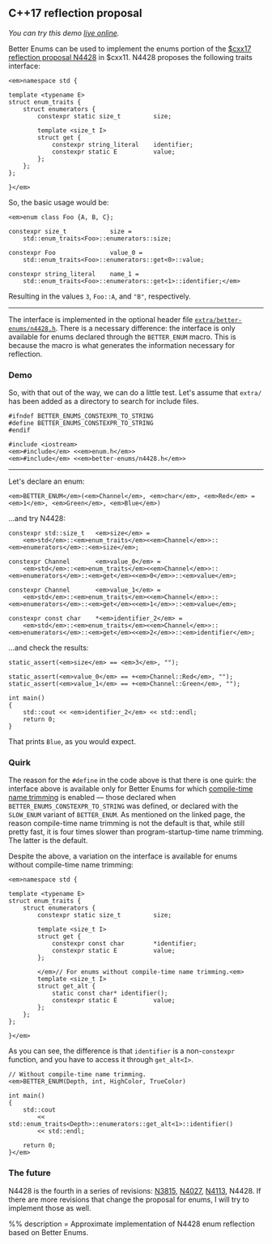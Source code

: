 ## C++17 reflection proposal

*You can try this demo [live online][live].*

Better Enums can be used to implement the enums portion of the
[$cxx17 reflection proposal N4428][n4428] in $cxx11. N4428 proposes the
following traits interface:

~~~comment
<em>namespace std {

template <typename E>
struct enum_traits {
    struct enumerators {
        constexpr static size_t         size;

        template <size_t I>
        struct get {
            constexpr string_literal    identifier;
            constexpr static E          value;
        };
    };
};

}</em>
~~~

So, the basic usage would be:

~~~comment
<em>enum class Foo {A, B, C};

constexpr size_t            size =
    std::enum_traits<Foo>::enumerators::size;

constexpr Foo               value_0 =
    std::enum_traits<Foo>::enumerators::get<0>::value;

constexpr string_literal    name_1 =
    std::enum_traits<Foo>::enumerators::get<1>::identifier;</em>
~~~

Resulting in the values `3`, `Foo::A`, and `"B"`, respectively.

---

The interface is implemented in the optional header file
[`extra/better-enums/n4428.h`][header]. There is a necessary difference: the
interface is only available for enums declared through the `BETTER_ENUM` macro.
This is because the macro is what generates the information necessary for
reflection.

### Demo

So, with that out of the way, we can do a little test. Let's assume that
`extra/` has been added as a directory to search for include files.

    #ifndef BETTER_ENUMS_CONSTEXPR_TO_STRING
    #define BETTER_ENUMS_CONSTEXPR_TO_STRING
    #endif

    #include <iostream>
    <em>#include</em> <<em>enum.h</em>>
    <em>#include</em> <<em>better-enums/n4428.h</em>>

---

Let's declare an enum:

    <em>BETTER_ENUM</em>(<em>Channel</em>, <em>char</em>, <em>Red</em> = <em>1</em>, <em>Green</em>, <em>Blue</em>)

...and try N4428:

    constexpr std::size_t   <em>size</em> =
        <em>std</em>::<em>enum_traits</em><<em>Channel</em>>::<em>enumerators</em>::<em>size</em>;

    constexpr Channel       <em>value_0</em> =
        <em>std</em>::<em>enum_traits</em><<em>Channel</em>>::<em>enumerators</em>::<em>get</em><<em>0</em>>::<em>value</em>;

    constexpr Channel       <em>value_1</em> =
        <em>std</em>::<em>enum_traits</em><<em>Channel</em>>::<em>enumerators</em>::<em>get</em><<em>1</em>>::<em>value</em>;

    constexpr const char    *<em>identifier_2</em> =
        <em>std</em>::<em>enum_traits</em><<em>Channel</em>>::<em>enumerators</em>::<em>get</em><<em>2</em>>::<em>identifier</em>;

...and check the results:

    static_assert(<em>size</em> == <em>3</em>, "");

    static_assert(<em>value_0</em> == +<em>Channel::Red</em>, "");
    static_assert(<em>value_1</em> == +<em>Channel::Green</em>, "");

    int main()
    {
        std::cout << <em>identifier_2</em> << std::endl;
        return 0;
    }

That prints `Blue`, as you would expect.

### Quirk

The reason for the `#define` in the code above is that there is one quirk:
the interface above is available only for Better Enums for which
[compile-time name trimming][slow-enum] is enabled &mdash; those declared when
`BETTER_ENUMS_CONSTEXPR_TO_STRING` was defined, or declared with the `SLOW_ENUM`
variant of `BETTER_ENUM`. As mentioned on the linked page, the reason
compile-time name trimming is not the default is that, while still pretty fast,
it is four times slower than program-startup-time name trimming. The latter is
the default.

Despite the above, a variation on the interface is available for enums without
compile-time name trimming:

~~~comment
<em>namespace std {

template <typename E>
struct enum_traits {
    struct enumerators {
        constexpr static size_t         size;

        template <size_t I>
        struct get {
            constexpr const char        *identifier;
            constexpr static E          value;
        };

        </em>// For enums without compile-time name trimming.<em>
        template <size_t I>
        struct get_alt {
            static const char* identifier();
            constexpr static E          value;
        };
    };
};

}</em>
~~~

As you can see, the difference is that `identifier` is a non-`constexpr`
function, and you have to access it through `get_alt<I>`.

~~~comment
// Without compile-time name trimming.
<em>BETTER_ENUM(Depth, int, HighColor, TrueColor)

int main()
{
    std::cout
        << std::enum_traits<Depth>::enumerators::get_alt<1>::identifier()
        << std::endl;

    return 0;
}</em>
~~~

### The future

N4428 is the fourth in a series of revisions: [N3815][n3815], [N4027][n4027],
[N4113][n4113], N4428. If there are more revisions that change the proposal for
enums, I will try to implement those as well.

[n4428]: http://www.open-std.org/jtc1/sc22/wg21/docs/papers/2015/n4428.pdf
[n4113]: http://www.open-std.org/jtc1/sc22/wg21/docs/papers/2014/n4113.pdf
[n4027]: http://www.open-std.org/jtc1/sc22/wg21/docs/papers/2014/n4027.pdf
[n3815]: http://www.open-std.org/jtc1/sc22/wg21/docs/papers/2013/n3815.html
[slow-enum]: ${prefix}OptInFeatures.html#CompileTimeNameTrimming
[header]: https://github.com/aantron/better-enums/blob/$ref/extra/better-enums/n4428.h
[live]: http://melpon.org/wandbox/permlink/QelcwZNLi4gIx8Ux

%% description = Approximate implementation of N4428 enum reflection based on
Better Enums.
